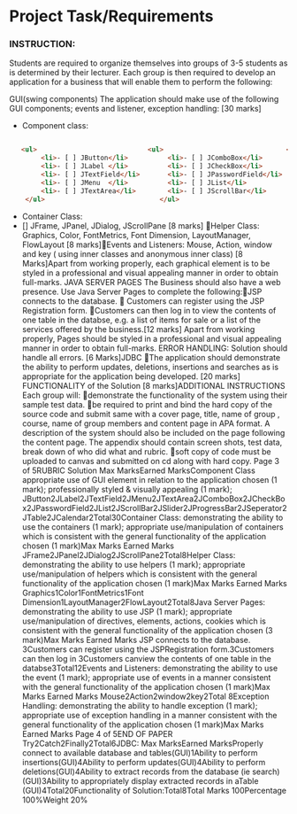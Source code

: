 # Project Task/Requirements

### INSTRUCTION:  
Students are required to organize themselves into groups of 3-5 students as is determined by their lecturer. Each group is then required to develop an application for a business that will enable them to perform the following: 

GUI(swing components) The application should make use of the following GUI components; events and listener, exception handling:  [30 marks]
- Component class: 

```html

   <ul>                            <ul>                               <ul>                    
        <li>- [ ] JButton</li>          <li>- [ ] JComboBox</li>            <li>- [ ] JSlider</li>      
        <li>- [ ] JLabel </li>          <li>- [ ] JCheckBox</li>            <li>- [ ] JProgressBar </li>
        <li>- [ ] JTextField</li>       <li>- [ ] JPasswordField</li>       <li>- [ ] JCalendar</li>        
        <li>- [ ] JMenu  </li>          <li>- [ ] JList</li>                <li>- [ ] JSeperator</li>       
        <li>- [ ] JTextArea</li>        <li>- [ ] JScrollBar</li>           <li>- [ ] JTable </li>         
    </ul>                             </ul>                             </ul>
```

- Container Class: 
- [] JFrame, JPanel, JDialog, JScrollPane [8 marks] Helper Class: Graphics, Color, FontMetrics, Font Dimension, LayoutManager, FlowLayout [8 marks]Events and Listeners: Mouse, Action, window and key ( using inner classes and anonymous inner class)   [8 Marks]Apart from working properly, each graphical element is to be styled in a professional and visual appealing manner in order to obtain full-marks. JAVA SERVER PAGES The Business should also have a web presence. Use Java Server Pages to complete the following:JSP connects to the database.   Customers can register using the JSP Registration  form.  Customers can then log in to view the contents of one table in the databse, e.g. a list of items for sale or a list of the services offered by the business.[12  marks] Apart from working properly, Pages should be styled in a professional and visual appealing manner in order to obtain full-marks. ERROR HANDLING: Solution should handle all errors. [6 Marks]JDBC The application should demonstrate the ability to perform updates, deletions, insertions and searches as is appropriate for the application being developed. [20 marks] FUNCTIONALITY of the Solution [8 marks]ADDITIONAL INSTRUCTIONS Each group will: demonstrate the functionality of the system using their sample test data.  be required to print  and bind  the hard copy of the source code and submit same with a cover page, title, name of group , course, name of group members and content page in APA format. A description of the system should also be included on the page following the content page.  The appendix should contain screen shots, test data, break down of who did what and rubric. soft copy of code must be uploaded to canvas and submitted on cd along with hard copy. 
Page 3 of 5RUBRIC Solution Max MarksEarned MarksComponent Class appropriate use of GUI element in relation to the application chosen (1 mark); professionally styled & visually appealing (1 mark); JButton2JLabel2JTextField2JMenu2JTextArea2JComboBox2JCheckBox2JPasswordField2JList2JScrollBar2JSlider2JProgressBar2JSeperator2JTable2JCalendar2Total30Container Class:  demonstrating the ability to use the containers (1 mark); appropriate use/manipulation of containers which is consistent with the general functionality of the application chosen (1 mark)Max Marks Earned Marks JFrame2JPanel2JDialog2JScrollPane2Total8Helper Class:  demonstrating the ability to use helpers (1 mark); appropriate use/manipulation of helpers which is consistent with the general functionality of the application chosen (1 mark)Max Marks Earned Marks Graphics1Color1FontMetrics1Font Dimension1LayoutManager2FlowLayout2Total8Java Server Pages:  demonstrating the ability to use JSP (1 mark); appropriate use/manipulation of directives, elements, actions, cookies which is consistent with the general functionality of the application chosen (3 mark)Max Marks Earned Marks JSP connects to the database.    3Customers can register using the JSPRegistration form.3Customers can then log in 3Customers canview the contents of one table in the databse3Total12Events and Listeners:  demonstrating the ability to use the event (1 mark); appropriate use of events in a manner consistent with the general functionality of the application chosen (1 mark)Max Marks Earned Marks Mouse2Action2window2key2Total 8Exception Handling:  demonstrating the ability to handle exception (1 mark); appropriate use of exception handling  in a manner consistent with the general functionality of the application chosen (1 mark)Max Marks Earned Marks 
Page 4 of 5END OF PAPER Try2Catch2Finally2Total6JDBC: Max MarksEarned MarksProperly connect to available database and tables(GUI)1Ability to perform insertions(GUI)4Ability to perform updates(GUI)4Ability to perform deletions(GUI)4Ability to extract records from the database (ie search)(GUI)3Ability to appropriately display extracted records in aTable (GUI)4Total20Functionality of Solution:Total8Total Marks 100Percentage 100%Weight 20%
